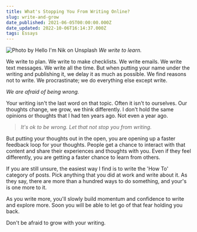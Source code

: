 ```yaml
---
title: What's Stopping You From Writing Online?
slug: write-and-grow
date_published: 2021-06-05T00:00:00.000Z
date_updated: 2022-10-06T16:14:37.000Z
tags: Essays
---
```


![Photo by Hello I'm Nik on Unsplash](__GHOST_URL__/content/images/am-i-good-enough.jpg)
*We write to learn.*

We write to plan. We write to make checklists. We write emails. We write text messages. We write all the time. But when putting your name under the writing and publishing it, we delay it as much as possible. We find reasons not to write. We procrastinate; we do everything else except write.

*We are afraid of being wrong.*

Your writing isn't the last word on that topic. Often it isn't to ourselves. Our thoughts change, we grow, we think differently. I don't hold the same opinions or thoughts that I had ten years ago. Not even a year ago.

> *It's ok to be wrong. Let that not stop you from writing.*

But putting your thoughts out in the open, you are opening up a faster feedback loop for your thoughts. People get a chance to interact with that content and share their experiences and thoughts with you. Even if they feel differently, you are getting a faster chance to learn from others.

If you are still unsure, the easiest way I find is to write the 'How To' category of posts. Pick anything that you did at work and write about it. As they say, there are more than a hundred ways to do something, and your's is one more to it.

As you write more, you'll slowly build momentum and confidence to write and explore more. Soon you will be able to let go of that fear holding you back.

Don't be afraid to grow with your writing.
